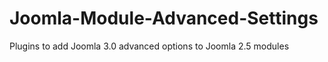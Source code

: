 Joomla-Module-Advanced-Settings
===============================

Plugins to add Joomla 3.0 advanced options to Joomla 2.5 modules